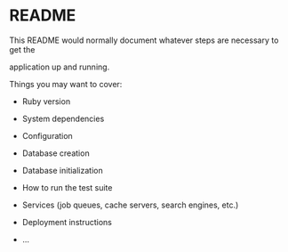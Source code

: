 # README

This README would normally document whatever steps are necessary to get the                         

application up and running.          
  
Things you may want to cover:                                                                                
                                              
* Ruby version                          
                  
* System dependencies                                                                    
                                              
* Configuration                             
                  
* Database creation           
          
* Database initialization          

* How to run the test suite
  
* Services (job queues, cache servers, search engines, etc.)

* Deployment instructions
  
* ...
